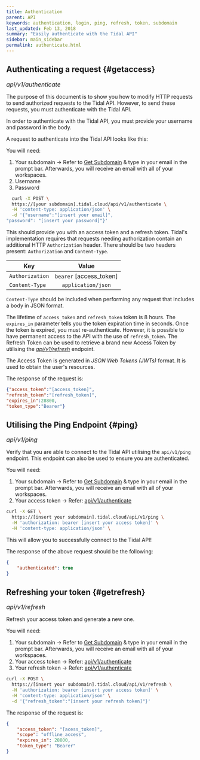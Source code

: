 ```yaml
---
title: Authentication
parent: API
keywords: authentication, login, ping, refresh, token, subdomain
last_updated: Feb 13, 2018
summary: "Easily authenticate with the Tidal API"
sidebar: main_sidebar
permalink: authenticate.html
---
```


## Authenticating a request {#getaccess}
<font size="3"> <i> api/v1/authenticate </i> </font>

The purpose of this document is to show you how to modify HTTP requests
to send authorized requests to the Tidal API.
However, to send these requests, you must authenticate with the Tidal
API.

In order to authenticate with the Tidal API, you must provide your
username and password in the body.

A request to authenticate into the Tidal API looks like this:

You will need:

1. Your subdomain -> Refer to [Get Subdomain](https://get.tidal.cloud/workspaces) & type in your email in the prompt bar. Afterwards, you will receive an email with all of your workspaces.
2. Username
3. Password

```bash
  curl -X POST \
  https://[your subdomain].tidal.cloud/api/v1/authenticate \
  -H 'content-type: application/json' \
  -d '{"username":"[insert your email]",
"password": "[insert your password]"}'

```


This should provide you with an access token and a refresh token. Tidal's implementation
requires that requests needing authorization contain an additional HTTP `Authorization`
header. There should be two headers present: `Authorization` and `Content-Type`.


| Key                 | Value                  |
| --------------------|:----------------------:|
| `Authorization`     | `bearer` [access_token]|
| `Content-Type`      | `application/json`     |


`Content-Type` should be included when performing any request that includes a body in JSON format.

The lifetime of `access_token` and `refresh_token` token is 8 hours. The `expires_in` parameter tells you the token expiration time in seconds.
Once the token is expired, you must re-authenticate. However, it is possible to have permanent access to the API with the use of `refresh_token`.
The Refresh Token can be used to retrieve a brand new Access Token by utilising the [*api/v1/refresh*](#getrefresh) endpoint.

The Access Token is generated in *JSON Web Tokens (JWTs)* format. It is used to obtain the user's resources.

The response of the request is:

```json
{"access_token":"[access_token]",
"refresh_token":"[refresh_token]",
"expires_in":28800,
"token_type":"Bearer"}
```

## Utilising the Ping Endpoint {#ping}
<font size="3"> <i> api/v1/ping </i> </font>

Verify that you are able to connect to the Tidal API utilising the `api/v1/ping` endpoint.
This endpoint can also be used to ensure you are authenticated.

You will need:

1. Your subdomain -> Refer to [Get Subdomain](https://get.tidal.cloud/workspaces) & type in your email in the prompt bar. Afterwards, you will receive an email with all of your workspaces.
2. Your access token -> Refer: [api/v1/authenticate](#getaccess)

```bash
curl -X GET \
  https://[insert your subdomain].tidal.cloud/api/v1/ping \
  -H 'authorization: bearer [insert your access token]' \
  -H 'content-type: application/json' \
```

This will allow you to successfully connect to the Tidal API!

The response of the above request should be the following:

```json
{
    "authenticated": true
}
```


## Refreshing your token {#getrefresh}
<font size="3"> <i> api/v1/refresh </i> </font>


Refresh your access token and generate a new one.

You will need:

1. Your subdomain -> Refer to [Get Subdomain](https://get.tidal.cloud/workspaces) & type in your email in the prompt bar. Afterwards, you will receive an email with all of your workspaces.
2. Your access token -> Refer: [api/v1/authenticate](#getaccess)
3. Your refresh token -> Refer: [api/v1/authenticate](#getaccess)

```bash
curl -X POST \
  https://[insert your subdomain].tidal.cloud/api/v1/refresh \
  -H 'authorization: bearer [insert your access token]' \
  -H 'content-type: application/json' \
  -d '{"refresh_token":"[insert your refresh token]"}'
```

The response of the request is:

```json
{
    "access_token": "[acess_token]",
    "scope": "offline_access",
    "expires_in": 28800,
    "token_type": "Bearer"
}
```
